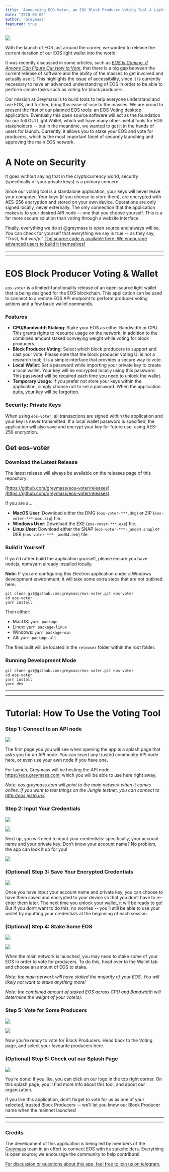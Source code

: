 ```yaml
---
title: 'Announcing EOS-Voter, an EOS Block Producer Voting Tool & Light Wallet'
date: "2018-06-02"
author: "Greymass"
featured: true
---
```

![](https://greymass.com/logo.png)

With the launch of EOS just around the corner, we wanted to release the current iteration of our EOS light
wallet into the world.

It was recently discussed in some articles, such as [_EOS Is Coming, If Anyone Can Figure Out How to Vote_](https://www.coindesk.com/eos-coming-anyone-can-figure-vote/), that there is a big gap between the current release of software and the ability of the masses to get involved and actually use it. This highlights the issue of accessibility, since it is currently necessary to have an advanced understanding of EOS in order to be able to perform simple tasks such as voting for block producers.

Our mission at Greymass is to build tools to help everyone understand and use EOS, and further, bring this ease-of-use to the masses. We are proud to present the first of our planned EOS tools: an EOS Voting desktop application. Eventually this open source software will act as the foundation for our full GUI Light Wallet, which will have many other useful tools for EOS stakeholders  -- but in the meantime, we wanted to get it in the hands of users for launch. Currently, it allows you to stake your EOS and vote for producers, which is the most important facet of securely launching and approving the main EOS network.

# A Note on Security
It goes without saying that in the cryptocurrency world, security (specifically of your private keys) is a primary concern. 

Since our voting tool is a standalone application, your keys will never leave your computer. Your keys (if you choose to store them), are encrypted with AES-256 encryption and stored on your own device. Operations are only signed locally, never externally. The only connection that the application makes is to your desired API node -- one that you choose yourself. This is a far more secure solution than voting through a website interface.

Finally, everything we do at @greymass is open source and always will be. You can check for yourself that everything we say is true -- as they say, _“Trust, but verify.”_
[The source code is available here. We encourage advanced users to build it themselves!](https://github.com/greymass/eos-voter)

---
---

# EOS Block Producer Voting & Wallet

`eos-voter` is a limited-functionality release of an open-source light wallet that is being designed for the EOS blockchain. This application can be used to connect to a remote EOS API endpoint to perform producer voting actions and a few basic wallet commands.

### Features

- **CPU/Bandwidth Staking**: Stake your EOS as either Bandwidth or CPU. This grants rights to resource usage on the network, in addition to the combined amount staked conveying weight while voting for block producers.
- **Block Producer Voting**: Select which block producers to support and cast your vote. Please note that the block producer voting UI is not a research tool; it is a simple interface that provides a secure way to vote.
- **Local Wallet**: Set a password while importing your private key to create a local wallet. Your key will be encrypted locally using this password. This password will be required each time you need to unlock the wallet.
- **Temporary Usage**: If you prefer not store your keys within the application, simply choose not to set a password. When the application quits, your key will be forgotten.

### Security: Private Keys

When using `eos-voter`, all transactions are signed within the application and your key is never transmitted. If a local wallet password is specified, the application will also save and encrypt your key for future use, using AES-256 encryption.

## Get eos-voter

### Download the Latest Release

The latest release will always be available on the releases page of this repository:

[https://github.com/greymass/eos-voter/releases](https://github.com/greymass/eos-voter/releases)

If you are a...

- **MacOS User**: Download either the DMG (`eos-voter-***.dmg`) or ZIP (`eos-voter-***-mac.zip`) file.
- **Windows User**: Download the EXE (`eos-voter-***.exe`) file.
- **Linux User**: Download either the SNAP (`eos-voter-***-_amd64.snap`) or DEB (`eos-voter-***-_amd64.deb`) file

### Build it Yourself

If you'd rather build the application yourself, please ensure you have nodejs, npm/yarn already installed locally.

**Note**: If you are configuring this Electron application under a Windows development environment, it will take some extra steps that are not outlined here.

```
git clone git@github.com:greymass/eos-voter.git eos-voter
cd eos-voter
yarn install
```

Then either:

- MacOS: `yarn package`
- Linux: `yarn package-linux`
- Windows: `yarn package-win`
- All: `yarn package-all`

The files built will be located in the `releases` folder within the root folder.

### Running Development Mode

```
git clone git@github.com:greymass/eos-voter.git eos-voter
cd eos-voter
yarn install
yarn dev
```

---
---

# Tutorial: How To Use the Voting Tool

### Step 1: Connect to an API node
![](https://i.imgur.com/hRhbx9C.png)

The first page you you will see when opening the app is a splash page that asks you for an API node. You can insert any trusted community API node here, or even use your own node if you have one.

For launch, Greymass will be hosting the API node https://eos.greymass.com, which you will be able to use here right away.

_Note: eos.greymass.com will point to the main network when it comes online. If you want to test things on the Jungle testnet, you can connect to http://eos.jesta.us/._

### Step 2: Input Your Credentials
![](https://i.imgur.com/bq0vD6i.png)

![](https://i.imgur.com/hZdbEMW.png)

Next up, you will need to input your credentials: specifically, your account name and your private key. Don’t know your account name? No problem, the app can look it up for you!


![](https://i.imgur.com/fFNmyDn.gif)

### (Optional) Step 3: Save Your Encrypted Credentials
![](https://i.imgur.com/fKjCMLH.png)

Once you have input your account name and private key, you can choose to have them saved and encrypted to your device so that you don’t have to re-enter them later. The next time you unlock your wallet, it will be ready to go! But if you don’t want to do this, no worries -- you’ll still be able to use your wallet by inputting your credentials at the beginning of each session.

### (Optional) Step 4: Stake Some EOS
![](https://i.imgur.com/xmx7fcn.png)

![](https://i.imgur.com/mdWxsEH.png)

When the main network is launched, you may need to stake some of your EOS in order to vote for producers. To do this, head over to the Wallet tab and choose an amount of EOS to stake. 

_Note: the main network will have staked the majority of your EOS. You will likely not want to stake anything more!_

_Note: the combined amount of staked EOS across CPU and Bandwidth will determine the weight of your vote(s)._

### Step 5: Vote for Some Producers

![](https://i.imgur.com/Uqly4Dj.png)

![](https://i.imgur.com/Aoqcg9B.png)

Now you’re ready to vote for Block Producers. Head back to the Voting page, and select your favourite producers here.


### (Optional) Step 6: Check out our Splash Page
![](https://i.imgur.com/n4RpW8R.png)

You’re done! If you like, you can click on our logo in the top right corner. On this splash page, you’ll find more info about this tool, and about our organization.

If you like this application, don’t forget to vote for us as one of your selected, trusted Block Producers -- we’ll let you know our Block Producer name when the mainnet launches!

---
---

### Credits

The development of this application is being led by members of the [Greymass](https://greymass.com) team in an effort to connect EOS with its stakeholders. 
Everything is open source; we encourage the community to help contribute!

[For discussion or questions about this app, feel free to join us on telegram.](https://t.me/joinchat/FOalLw_PXyvyDq6x-9m9qw)
